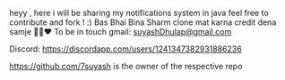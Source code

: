 heyy ,
here i will be sharing my notifications system in java 
feel free to contribute and fork !    :)
Bas Bhai Bina Sharm clone mat karna credit dena samje 🥹🥹♥️ 
To be in touch gmail: suyashDhulap@gmail.com

Discord: https://discordapp.com/users/1241347382931886236








https://github.com/7suyash is the owner of the respective repo
